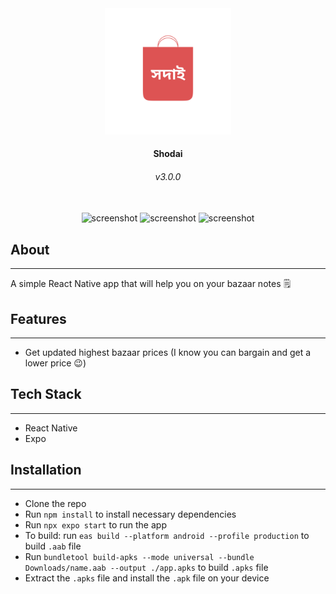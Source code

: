 <div align="center">
<img  src="./assets/adaptive-icon.png" style="width: 40%; height: auto; align-self: center" alt="banner">

#### Shodai
###### v3.0.0
</div>

<br>
<div align="center">
<img style="width: 30%" src="https://fardinkamal62.github.io/assets/shodai-ss-1.png" alt="screenshot"/>
<img style="width: 30%" src="https://fardinkamal62.github.io/assets/shodai-ss-2.png" alt="screenshot"/>
<img style="width: 30%" src="https://fardinkamal62.github.io/assets/shodai-ss-3.png" alt="screenshot"/>
</div>


## About

---
A simple React Native app that will help you on your bazaar notes 🗒️


## Features

---

- Get updated highest bazaar prices (I know you can bargain and get a lower price 😉)



## Tech Stack

---

- React Native
- Expo


## Installation

---

- Clone the repo
- Run `npm install` to install necessary dependencies
- Run `npx expo start` to run the app
- To build: run `eas build --platform android --profile production` to build `.aab` file
- Run `bundletool build-apks --mode universal --bundle Downloads/name.aab --output ./app.apks` to build `.apks` file
- Extract the `.apks` file and install the `.apk` file on your device
